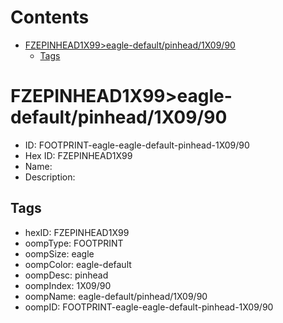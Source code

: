 



Contents
========

* [FZEPINHEAD1X99>eagle-default/pinhead/1X09/90](#fzepinhead1x99eagle-defaultpinhead1x0990)
	* [Tags](#tags)

# FZEPINHEAD1X99>eagle-default/pinhead/1X09/90

- ID: FOOTPRINT-eagle-eagle-default-pinhead-1X09/90
- Hex ID: FZEPINHEAD1X99
- Name: 
- Description: 

## Tags

- hexID: FZEPINHEAD1X99
- oompType: FOOTPRINT
- oompSize: eagle
- oompColor: eagle-default
- oompDesc: pinhead
- oompIndex: 1X09/90
- oompName: eagle-default/pinhead/1X09/90
- oompID: FOOTPRINT-eagle-eagle-default-pinhead-1X09/90
